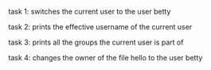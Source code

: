 task 1: switches the current user to the user betty

task 2: prints the effective username of the current user

task 3: prints all the groups the current user is part of

task 4: changes the owner of the file hello to the user betty
